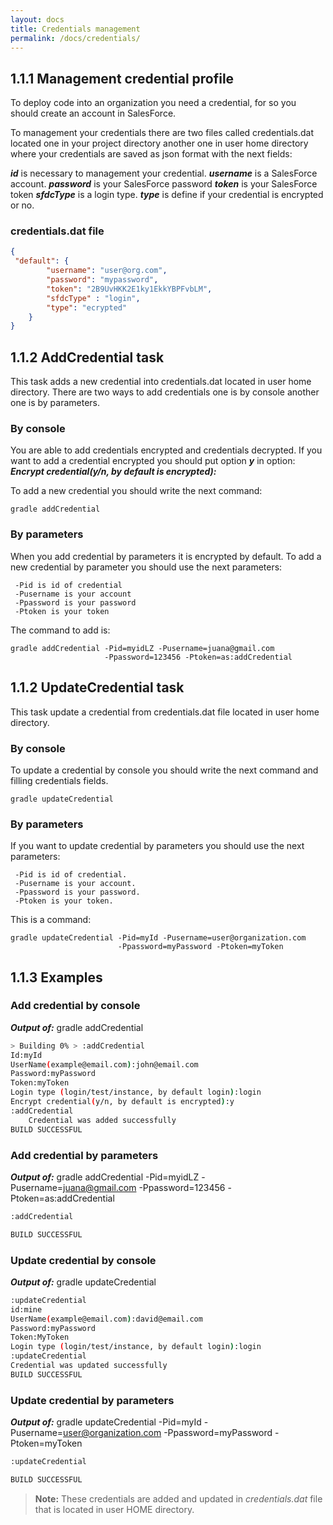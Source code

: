 ```yaml
---
layout: docs
title: Credentials management
permalink: /docs/credentials/
---
```

## 1.1.1 Management credential profile

To deploy code into an organization you need a credential, for so you should create an account in SalesForce.

To management your credentials there are two files called credentials.dat located one in your project directory another one in user home directory where your credentials are saved as json format with the next fields:

***id*** is necessary to management your credential.
***username*** is a SalesForce account.
***password*** is your SalesForce password
***token*** is your SalesForce token
***sfdcType*** is a login type.
***type*** is define if your credential is encrypted or no.

### credentials.dat file
```json
{
 "default": {
        "username": "user@org.com",
        "password": "mypassword",
        "token": "2B9UvHKK2E1ky1EkkYBPFvbLM",
        "sfdcType" : "login",
        "type": "ecrypted"
    }
}
```

## 1.1.2 AddCredential task

This task adds a new credential into credentials.dat located in user home directory. There are two ways to add credentials one is by console another one is by parameters.

###  By console
You are able to add credentials encrypted and credentials decrypted. If you want to add a credential encrypted you should put option ***y*** in option: ***Encrypt credential(y/n, by default is encrypted):***

To add a new credential you should write the next command:

	gradle addCredential

### By parameters
When you add credential by parameters it is encrypted by default. To add a new credential by parameter you should use the next parameters:

	 -Pid is id of credential
	 -Pusername is your account
	 -Ppassword is your password
	 -Ptoken is your token

The command to add is:

	gradle addCredential -Pid=myidLZ -Pusername=juana@gmail.com
	                     -Ppassword=123456 -Ptoken=as:addCredential



## 1.1.2 UpdateCredential  task
This task update a credential from credentials.dat file located in user home directory.

### By console

To update a credential by console you should write  the next command and filling credentials fields.

	gradle updateCredential


### By parameters
If you want to update credential by parameters you should use the next parameters:

	 -Pid is id of credential.
	 -Pusername is your account.
	 -Ppassword is your password.
	 -Ptoken is your token.

This is a command:

	gradle updateCredential -Pid=myId -Pusername=user@organization.com
	                        -Ppassword=myPassword -Ptoken=myToken


## 1.1.3 Examples

### Add credential by console

***Output of:*** gradle addCredential

```bash
> Building 0% > :addCredential
Id:myId
UserName(example@email.com):john@email.com
Password:myPassword
Token:myToken
Login type (login/test/instance, by default login):login
Encrypt credential(y/n, by default is encrypted):y
:addCredential
	Credential was added successfully
BUILD SUCCESSFUL
```

### Add credential by parameters

***Output of:*** gradle addCredential -Pid=myidLZ -Pusername=juana@gmail.com -Ppassword=123456 -Ptoken=as:addCredential

```bash
:addCredential

BUILD SUCCESSFUL
```
### Update credential by console

***Output of:*** gradle updateCredential

```bash
:updateCredential
id:mine
UserName(example@email.com):david@email.com
Password:myPassword
Token:MyToken
Login type (login/test/instance, by default login):login
:updateCredential
Credential was updated successfully
BUILD SUCCESSFUL
```

### Update credential by parameters

***Output of:*** gradle updateCredential -Pid=myId -Pusername=user@organization.com
																  -Ppassword=myPassword -Ptoken=myToken

```bash
:updateCredential

BUILD SUCCESSFUL
```

> **Note:** These credentials are added and updated in *credentials.dat* file that is located in user HOME directory.